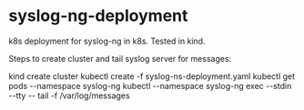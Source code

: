 # syslog-ng-deployment

k8s deployment for syslog-ng in k8s.  Tested in kind.

Steps to create cluster and tail syslog server for messages:

kind create cluster
kubectl create -f syslog-ns-deployment.yaml
kubectl get pods --namespace syslog-ng
kubectl --namespace syslog-ng exec --stdin --tty <syslog-ng-deployment-pod-name> -- tail -f /var/log/messages
